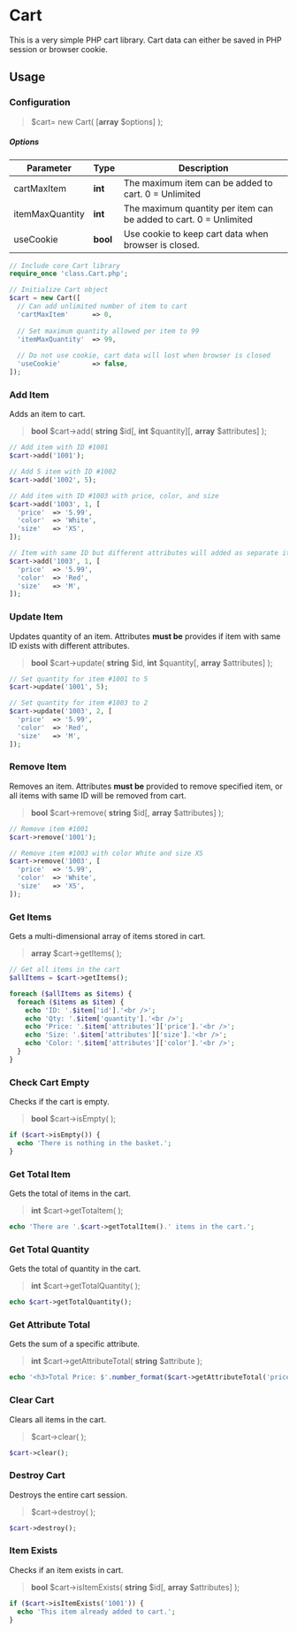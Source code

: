 # Cart

This is a very simple PHP cart library. Cart data can either be saved in PHP session or browser cookie.



## Usage

### Configuration

> \$cart= new Cart( \[**array** $options\] );

##### Options

| Parameter       | Type     | Description                                                  |
| --------------- | -------- | ------------------------------------------------------------ |
| cartMaxItem     | **int**  | The maximum item can be added to cart. 0 = Unlimited         |
| itemMaxQuantity | **int**  | The maximum quantity per item can be added to cart. 0 = Unlimited |
| useCookie       | **bool** | Use cookie to keep cart data when browser is closed.         |



```php
// Include core Cart library
require_once 'class.Cart.php';

// Initialize Cart object
$cart = new Cart([
  // Can add unlimited number of item to cart
  'cartMaxItem'      => 0,
  
  // Set maximum quantity allowed per item to 99
  'itemMaxQuantity'  => 99,
  
  // Do not use cookie, cart data will lost when browser is closed
  'useCookie'        => false,
]);
```



### Add Item

Adds an item to cart. 

> **bool** \$cart->add( **string** \$id\[, **int** \$quantity\]\[, **array** $attributes\] );

```php
// Add item with ID #1001
$cart->add('1001');

// Add 5 item with ID #1002
$cart->add('1002', 5);

// Add item with ID #1003 with price, color, and size
$cart->add('1003', 1, [
  'price'  => '5.99',
  'color'  => 'White',
  'size'   => 'XS',
]);

// Item with same ID but different attributes will added as separate item in cart
$cart->add('1003', 1, [
  'price'  => '5.99',
  'color'  => 'Red',
  'size'   => 'M',
]);
```



### Update Item

Updates quantity of an item. Attributes **must be** provides if item with same ID exists with different attributes.

> **bool** \$cart->update( **string** \$id, **int** $quantity\[, **array** \$attributes\] );

```php
// Set quantity for item #1001 to 5
$cart->update('1001', 5);

// Set quantity for item #1003 to 2
$cart->update('1003', 2, [
  'price'  => '5.99',
  'color'  => 'Red',
  'size'   => 'M',
]);
```



### Remove Item

Removes an item. Attributes **must be** provided to remove specified item, or all items with same ID will be removed from cart.

> **bool** \$cart->remove( **string** $id\[, **array** \$attributes\] );

```php
// Remove item #1001
$cart->remove('1001');

// Remove item #1003 with color White and size XS
$cart->remove('1003', [
  'price'  => '5.99',
  'color'  => 'White',
  'size'   => 'XS',
]);
```



### Get Items

Gets a multi-dimensional array of items stored in cart.

> **array** \$cart->getItems( );

```php
// Get all items in the cart
$allItems = $cart->getItems();

foreach ($allItems as $items) {
  foreach ($items as $item) {
    echo 'ID: '.$item['id'].'<br />';
    echo 'Qty: '.$item['quantity'].'<br />';
    echo 'Price: '.$item['attributes']['price'].'<br />';
    echo 'Size: '.$item['attributes']['size'].'<br />';
    echo 'Color: '.$item['attributes']['color'].'<br />';
  }
}
```



### Check Cart Empty

Checks if the cart is empty.

> **bool** \$cart->isEmpty( );

```php
if ($cart->isEmpty()) {
  echo 'There is nothing in the basket.';
}
```



### Get Total Item

Gets the total of items in the cart.

> **int** \$cart->getTotaltem( );

```php
echo 'There are '.$cart->getTotalItem().' items in the cart.';
```



### Get Total Quantity

Gets the total of quantity in the cart.

> **int** \$cart->getTotalQuantity( );

```php
echo $cart->getTotalQuantity();
```



### Get Attribute Total

Gets the sum of a specific attribute.

> **int** \$cart->getAttributeTotal( **string** $attribute );

```php
echo '<h3>Total Price: $'.number_format($cart->getAttributeTotal('price'), 2, '.', ',').'</h3>';
```



### Clear Cart

Clears all items in the cart.

> \$cart->clear( );

```php
$cart->clear();
```



### Destroy Cart

Destroys the entire cart session.

> \$cart->destroy( );

```php
$cart->destroy();
```



### Item Exists

Checks if an item exists in cart.

> **bool** \$cart->isItemExists( **string** \$id\[, **array** \$attributes\] );

```php
if ($cart->isItemExists('1001')) {
  echo 'This item already added to cart.';
}
```

